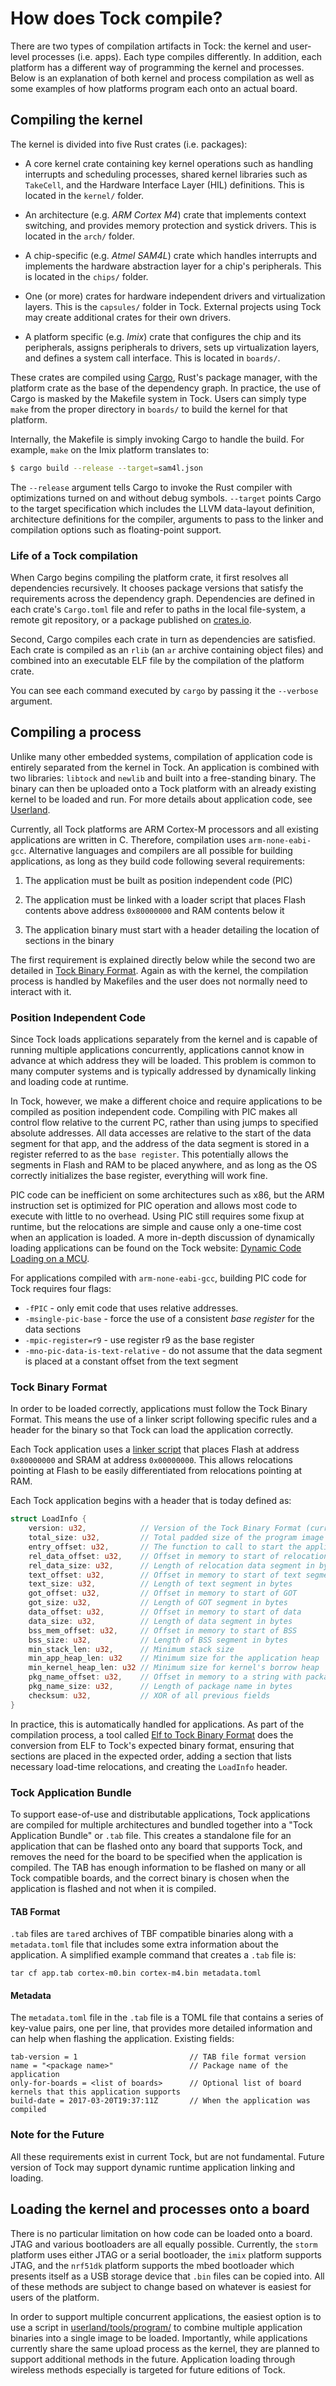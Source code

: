 # How does Tock compile?

There are two types of compilation artifacts in Tock: the kernel and user-level
processes (i.e. apps). Each type compiles differently. In addition, each
platform has a different way of programming the kernel and processes. Below is
an explanation of both kernel and process compilation as well as some examples
of how platforms program each onto an actual board.

## Compiling the kernel

The kernel is divided into five Rust crates (i.e. packages):

  * A core kernel crate containing key kernel operations such as handling
    interrupts and scheduling processes, shared kernel libraries such as
    `TakeCell`, and the Hardware Interface Layer (HIL) definitions. This is
    located in the `kernel/` folder.

  * An architecture (e.g. _ARM Cortex M4_) crate that implements context
    switching, and provides memory protection and systick drivers. This is
    located in the `arch/` folder.

  * A chip-specific (e.g. _Atmel SAM4L_) crate which handles interrupts and
    implements the hardware abstraction layer for a chip's peripherals. This is
    located in the `chips/` folder.

  * One (or more) crates for hardware independent drivers and virtualization
    layers. This is the `capsules/` folder in Tock. External projects using
    Tock may create additional crates for their own drivers.

  * A platform specific (e.g. _Imix_) crate that configures the chip and
    its peripherals, assigns peripherals to drivers, sets up virtualization
    layers, and defines a system call interface. This is located in `boards/`.

These crates are compiled using [Cargo](http://doc.crates.io), Rust's package
manager, with the platform crate as the base of the dependency graph. In
practice, the use of Cargo is masked by the Makefile system in Tock. Users can
simply type `make` from the proper directory in `boards/` to build the kernel
for that platform.

Internally, the Makefile is simply invoking Cargo to handle the build. For
example, `make` on the Imix platform translates to:

```bash
$ cargo build --release --target=sam4l.json
```

The `--release` argument tells Cargo to invoke the Rust compiler with
optimizations turned on and without debug symbols. `--target` points Cargo to
the target specification which includes the LLVM data-layout definition,
architecture definitions for the compiler, arguments to pass to the linker and
compilation options such as floating-point support.


### Life of a Tock compilation

When Cargo begins compiling the platform crate, it first resolves all
dependencies recursively. It chooses package versions that satisfy the
requirements across the dependency graph. Dependencies are defined in each
crate's `Cargo.toml` file and refer to paths in the local file-system, a
remote git repository, or a package published on [crates.io](http://crates.io).

Second, Cargo compiles each crate in turn as dependencies are satisfied. Each
crate is compiled as an `rlib` (an `ar` archive containing object files)
and combined into an executable ELF file by the compilation of the platform
crate.

You can see each command executed by `cargo` by passing it the `--verbose`
argument.


## Compiling a process

Unlike many other embedded systems, compilation of application code is entirely
separated from the kernel in Tock. An application is combined with two
libraries: `libtock` and `newlib` and built into a free-standing binary. The
binary can then be uploaded onto a Tock platform with an already existing
kernel to be loaded and run. For more details about application code, see
[Userland](./Userland.md).

Currently, all Tock platforms are ARM Cortex-M processors and all existing
applications are written in C. Therefore, compilation uses `arm-none-eabi-gcc`.
Alternative languages and compilers are all possible for building applications,
as long as they build code following several requirements:

 1) The application must be built as position independent code (PIC)

 2) The application must be linked with a loader script that places Flash
    contents above address `0x80000000` and RAM contents below it

 3) The application binary must start with a header detailing the location of
    sections in the binary

The first requirement is explained directly below while the second two are
detailed in [Tock Binary Format](#tock-binary-format). Again as with the
kernel, the compilation process is handled by Makefiles and the user does not
normally need to interact with it.


### Position Independent Code

Since Tock loads applications separately from the kernel and is capable of
running multiple applications concurrently, applications cannot know in advance
at which address they will be loaded. This problem is common to many computer
systems and is typically addressed by dynamically linking and loading code at
runtime.

In Tock, however, we make a different choice and require applications to be
compiled as position independent code. Compiling with PIC makes all control
flow relative to the current PC, rather than using jumps to specified absolute
addresses. All data accesses are relative to the start of the data segment for
that app, and the address of the data segment is stored in a register referred
to as the `base register`. This potentially allows the segments in Flash and
RAM to be placed anywhere, and as long as the OS correctly initializes the base
register, everything will work fine.

PIC code can be inefficient on some architectures such as x86, but the ARM
instruction set is optimized for PIC operation and allows most code to execute
with little to no overhead. Using PIC still requires some fixup at runtime, but
the relocations are simple and cause only a one-time cost when an application
is loaded.  A more in-depth discussion of dynamically loading applications can
be found on the Tock website: [Dynamic Code Loading on a
MCU](http://www.tockos.org/blog/2016/dynamic-loading/).

For applications compiled with `arm-none-eabi-gcc`, building PIC code for Tock
requires four flags:

 - `-fPIC` - only emit code that uses relative addresses.
 - `-msingle-pic-base` - force the use of a consistent _base register_ for the
   data sections
 - `-mpic-register=r9` - use register r9 as the base register
 - `-mno-pic-data-is-text-relative` - do not assume that the data segment is
   placed at a constant offset from the text segment


### Tock Binary Format

In order to be loaded correctly, applications must follow the Tock Binary
Format. This means the use of a linker script following specific rules and a
header for the binary so that Tock can load the application correctly.

Each Tock application uses a
[linker script](https://github.com/helena-project/tock/blob/11871e5abcd5baf7c16ec951ac1fadd515851ec6/userland/linker.ld)
that places Flash at address `0x80000000` and SRAM at address `0x00000000`.
This allows relocations pointing at Flash to be easily differentiated from
relocations pointing at RAM.

Each Tock application begins with a header that is today defined as:

```rust
struct LoadInfo {
    version: u32,            // Version of the Tock Binary Format (currently 1)
    total_size: u32,         // Total padded size of the program image in bytes
    entry_offset: u32,       // The function to call to start the application
    rel_data_offset: u32,    // Offset in memory to start of relocation data
    rel_data_size: u32,      // Length of relocation data segment in bytes
    text_offset: u32,        // Offset in memory to start of text segment
    text_size: u32,          // Length of text segment in bytes
    got_offset: u32,         // Offset in memory to start of GOT
    got_size: u32,           // Length of GOT segment in bytes
    data_offset: u32,        // Offset in memory to start of data
    data_size: u32,          // Length of data segment in bytes
    bss_mem_offset: u32,     // Offset in memory to start of BSS
    bss_size: u32,           // Length of BSS segment in bytes
    min_stack_len: u32,      // Minimum stack size
    min_app_heap_len: u32    // Minimum size for the application heap
    min_kernel_heap_len: u32 // Minimum size for kernel's borrow heap
    pkg_name_offset: u32,    // Offset in memory to a string with package name
    pkg_name_size: u32,      // Length of package name in bytes
    checksum: u32,           // XOR of all previous fields
}
```

In practice, this is automatically handled for applications. As part of the
compilation process, a tool called
[Elf to Tock Binary Format](https://github.com/helena-project/tock/blob/a0a3b7705354db0e7dcfddd4063c7d6ec38be7a8/userland/tools/elf2tbf/src/main.rs)
does the conversion from ELF to Tock's expected binary format, ensuring that
sections are placed in the expected order, adding a section that lists
necessary load-time relocations, and creating the `LoadInfo` header.


### Tock Application Bundle

To support ease-of-use and distributable applications, Tock applications are
compiled for multiple architectures and bundled together into a "Tock
Application Bundle" or `.tab` file. This creates a standalone file for an
application that can be flashed onto any board that supports Tock, and removes
the need for the board to be specified when the application is compiled.
The TAB has enough information to be flashed on many or all Tock compatible
boards, and the correct binary is chosen when the application is flashed
and not when it is compiled.

#### TAB Format

`.tab` files are `tar`ed archives of TBF compatible binaries along with a
`metadata.toml` file that includes some extra information about the application.
A simplified example command that creates a `.tab` file is:

    tar cf app.tab cortex-m0.bin cortex-m4.bin metadata.toml

#### Metadata

The `metadata.toml` file in the `.tab` file is a TOML file that contains a
series of key-value pairs, one per line, that provides more detailed information
and can help when flashing the application. Existing fields:

```
tab-version = 1                         // TAB file format version
name = "<package name>"                 // Package name of the application
only-for-boards = <list of boards>      // Optional list of board kernels that this application supports
build-date = 2017-03-20T19:37:11Z       // When the application was compiled
```


### Note for the Future

All these requirements exist in current Tock, but are not fundamental. Future
version of Tock may support dynamic runtime application linking and loading.


## Loading the kernel and processes onto a board

There is no particular limitation on how code can be loaded onto a board. JTAG
and various bootloaders are all equally possible. Currently, the `storm`
platform uses either JTAG or a serial bootloader, the `imix` platform supports
JTAG, and the `nrf51dk` platform supports the mbed bootloader which presents
itself as a USB storage device that `.bin` files can be copied into. All of
these methods are subject to change based on whatever is easiest for users of
the platform.

In order to support multiple concurrent applications, the easiest option is to
use a script in [userland/tools/program/](../userland/tools/program/) to
combine multiple application binaries into a single image to be loaded.
Importantly, while applications currently share the same upload process as the
kernel, they are planned to support additional methods in the future.
Application loading through wireless methods especially is targeted for future
editions of Tock.


